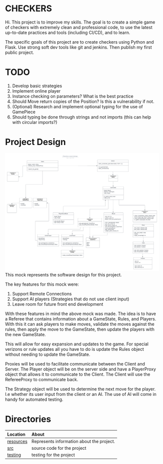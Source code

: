 # CHECKERS


Hi. This project is to improve my skills. The goal is to create a simple game of checkers with extremely clean and professional code, to use the latest up-to-date practices and tools (including CI/CD), and to learn.

The specific goals of this project are to create checkers using Python and Flask. Use strong soft dev tools like git and jenkins. Then publish my first public project.

# TODO

1. Develop basic strategies
2. Implement online player
3. Instance checking on parameters? What is the best practice
4. Should Move return copies of the Position? Is this a vulnerability if not.
5. (Optional) Research and implement optional typing for the use of GamePiece
6. Should typing be done through strings and not imports (this can help with circular imports?)

# Project Design

![Fig project_wide_mock.png](./resources/UML_diagrams/project_wide_mock.png)
This mock represents the software design for this project. 

The key features for this mock were:
1. Support Remote Connections
2. Support AI players (Strategies that do not use client input)
3. Leave room for future front end development

With these features in mind the above mock was made. The idea is to have a Referee that contains information about a GameState, Rules, and Players. With this it can ask players to make moves, validate the moves against the rules, then apply the move to the GameState, then update the players with the new GameState. 

This will allow for easy expansion and updates to the game. For special verizons or rule updates all you have to do is update the Rules object without needing to update the GameState. 

Proxies will be used to facilitate communicate between the Client and Server. The Player object will be on the server side and have a PlayerProxy object that allows it to communicate to the Client. The Client will use the RefereeProxy to communicate back. 

The Strategy object will be used to determine the next move for the player. I.e whether its user input from the client or an AI. The use of AI will come in handy for automated testing.


# Directories

|   Location     |   About   |
|   :---         |   :---     |
| [resources](./resources/README.md) | Represents information about the project.
| [src](./src/README.md) | source code for the project |
| [testing](./testing/README.md) | testing for the project |
